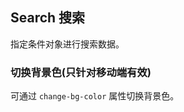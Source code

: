 <style scoped>
#ji-ben-yong-fa + div>>>.hae-tabs__content {
  min-height: 150px;
}
#dao-hang-sou-suo + p + div>>>.hae-tabs__content {
  min-height: 150px;
}
</style>
<div class="demo-header">
<p class="overviewicon">
  <span class="wapi-form-search"/>
</p>

## Search 搜索

<nova-uxlink widget-name="Search"></nova-uxlink>

指定条件对象进行搜索数据。

</div>

### 切换背景色(只针对移动端有效)

可通过 `change-bg-color` 属性切换背景色。

<nova-demo-view link="search/change-bg.vue"></nova-demo-view>

